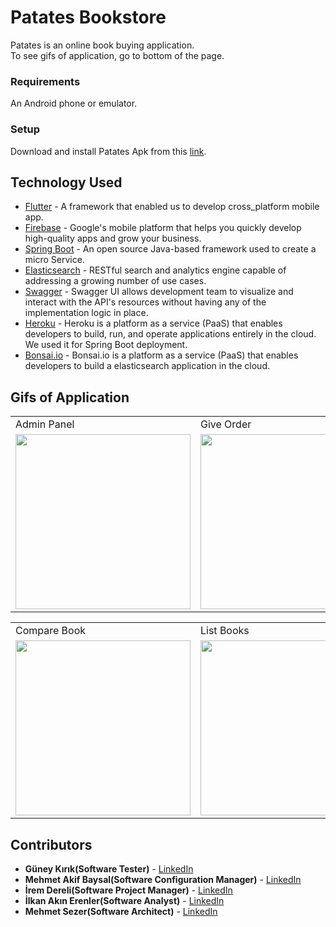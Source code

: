 # Patates Bookstore

Patates is an online book buying application. </br>
To see gifs of application, go to bottom of the page. 


### Requirements

An Android phone or emulator.

### Setup

Download and install Patates Apk from this [link](https://drive.google.com/open?id=1S0FIYmZkfV5akQSCpgjLK2_FFdgaZQoZ).



## Technology Used

* [Flutter](https://flutter.dev/) - A framework that enabled us to develop cross_platform mobile app.
* [Firebase](https://firebase.google.com/) - Google's mobile platform that helps you quickly develop high-quality apps and grow your business.
* [Spring Boot](https://spring.io/projects/spring-boot) - An open source Java-based framework used to create a micro Service.
* [Elasticsearch](https://www.elastic.co/) - RESTful search and analytics engine capable of addressing a growing number of use cases.
* [Swagger](https://swagger.io/) - Swagger UI allows development team to visualize and interact with the API's resources without having any of the implementation logic in place.
* [Heroku](https://www.heroku.com/) - Heroku is a platform as a service (PaaS) that enables developers to build, run, and operate applications entirely in the cloud. We used it for Spring Boot deployment.
* [Bonsai.io](https://bonsai.io/) - Bonsai.io is a platform as a service (PaaS) that enables developers to build a elasticsearch application in the cloud.


## Gifs of Application


<table>
<tr>
  <td>Admin Panel</td>
  <td>Give Order</td>
  <td>Make Comment</td>

</tr>
<tr>
  <td>
    <img src="https://github.com/HacettepeUniversityBBM384/bbm384-project-spring2020-patates/blob/master/gifs/admin.gif" width="280"/>
  </td>
  <td>
    <img src="https://github.com/HacettepeUniversityBBM384/bbm384-project-spring2020-patates/blob/master/gifs/add_cart_and_order.gif" width="280"/>
  </td>
  <td>
    <img src="https://github.com/HacettepeUniversityBBM384/bbm384-project-spring2020-patates/blob/master/gifs/comment.gif" width="280"/>
 </td>
  </tr>
  
</tr>
</table>
<table>

  <tr>
  <td>Compare Book</td>
  <td>List Books</td>
</tr>
  <tr>
    <td><img src="https://github.com/HacettepeUniversityBBM384/bbm384-project-spring2020-patates/blob/master/gifs/compare.gif" width="280"/>
  </td>  
  <td><img src="https://github.com/HacettepeUniversityBBM384/bbm384-project-spring2020-patates/blob/master/gifs/list_book.gif" width="280"/>
 </td>
 

</tr>
</table>


## Contributors

* **Güney Kırık(Software Tester)** - [LinkedIn](https://www.linkedin.com/in/guneykirik/)
* **Mehmet Akif Baysal(Software Configuration Manager)** - [LinkedIn](https://www.linkedin.com/in/play0sm/)
* **İrem Dereli(Software Project Manager)** -  [LinkedIn](https://www.linkedin.com/in/iremdereli/)
* **İlkan Akın Erenler(Software Analyst)** -  [LinkedIn](https://www.linkedin.com/in/ilkanakin/)
* **Mehmet Sezer(Software Architect)** - [LinkedIn](https://www.linkedin.com/in/mehmetsezerr/)

